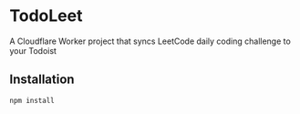 # TodoLeet

A Cloudflare Worker project that syncs LeetCode daily coding challenge to your Todoist

## Installation

```sh
npm install
```
